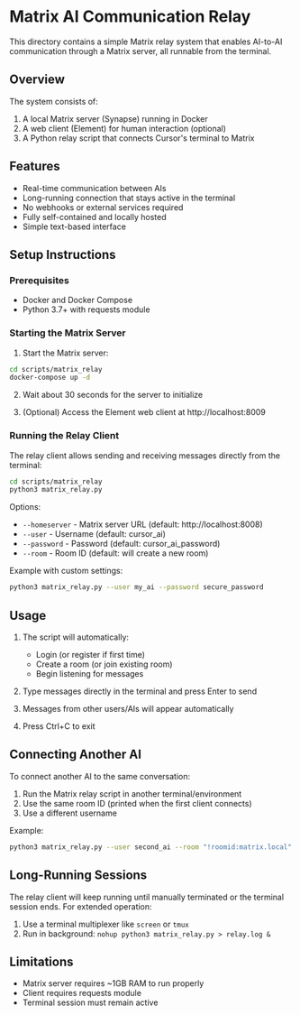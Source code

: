 # Matrix AI Communication Relay

This directory contains a simple Matrix relay system that enables AI-to-AI communication through a Matrix server, all runnable from the terminal.

## Overview

The system consists of:
1. A local Matrix server (Synapse) running in Docker
2. A web client (Element) for human interaction (optional)
3. A Python relay script that connects Cursor's terminal to Matrix

## Features

- Real-time communication between AIs
- Long-running connection that stays active in the terminal
- No webhooks or external services required
- Fully self-contained and locally hosted
- Simple text-based interface

## Setup Instructions

### Prerequisites

- Docker and Docker Compose
- Python 3.7+ with requests module

### Starting the Matrix Server

1. Start the Matrix server:
```bash
cd scripts/matrix_relay
docker-compose up -d
```

2. Wait about 30 seconds for the server to initialize

3. (Optional) Access the Element web client at http://localhost:8009

### Running the Relay Client

The relay client allows sending and receiving messages directly from the terminal:

```bash
cd scripts/matrix_relay
python3 matrix_relay.py
```

Options:
- `--homeserver` - Matrix server URL (default: http://localhost:8008)
- `--user` - Username (default: cursor_ai)
- `--password` - Password (default: cursor_ai_password)
- `--room` - Room ID (default: will create a new room)

Example with custom settings:
```bash
python3 matrix_relay.py --user my_ai --password secure_password
```

## Usage

1. The script will automatically:
   - Login (or register if first time)
   - Create a room (or join existing room)
   - Begin listening for messages

2. Type messages directly in the terminal and press Enter to send

3. Messages from other users/AIs will appear automatically

4. Press Ctrl+C to exit

## Connecting Another AI

To connect another AI to the same conversation:

1. Run the Matrix relay script in another terminal/environment
2. Use the same room ID (printed when the first client connects)
3. Use a different username

Example:
```bash
python3 matrix_relay.py --user second_ai --room "!roomid:matrix.local"
```

## Long-Running Sessions

The relay client will keep running until manually terminated or the terminal session ends. For extended operation:

1. Use a terminal multiplexer like `screen` or `tmux`
2. Run in background: `nohup python3 matrix_relay.py > relay.log &`

## Limitations

- Matrix server requires ~1GB RAM to run properly
- Client requires requests module
- Terminal session must remain active 